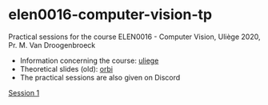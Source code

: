 # elen0016-computer-vision-tp

Practical sessions for the course ELEN0016 - Computer Vision, Uliège 2020, Pr. M. Van Droogenbroeck

- Information concerning the course: [uliege](https://www.programmes.uliege.be/cocoon/20202021/cours/ELEN0016-2.html)  
- Theoretical slides (old): [orbi](https://orbi.uliege.be/handle/2268/184667)  
- The practical sessions are also given on Discord

[Session 1](https://github.com/rvandeghen/elen0016-computer-vision-tp/tree/master/notebooks/cv_tp1.ipynb)
